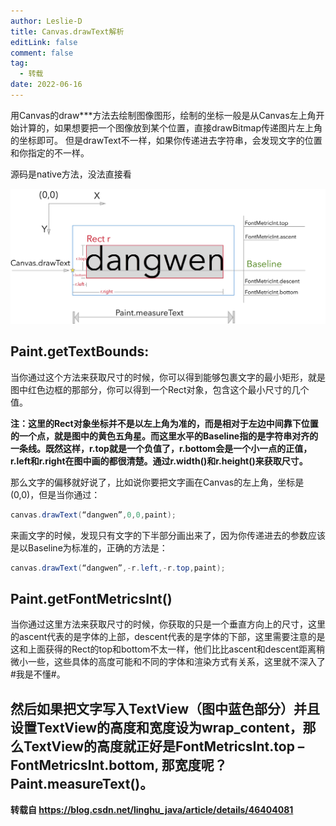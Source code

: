 ```yaml
---
author: Leslie-D
title: Canvas.drawText解析
editLink: false
comment: false
tag:
  - 转载
date: 2022-06-16
---
```


用Canvas的draw***方法去绘制图像图形，绘制的坐标一般是从Canvas左上角开始计算的，如果想要把一个图像放到某个位置，直接drawBitmap传递图片左上角的坐标即可。
但是drawText不一样，如果你传递进去字符串，会发现文字的位置和你指定的不一样。

源码是native方法，没法直接看

<!-- <img src="./drawtext.jpeg">’ -->
 ![](./drawtext.jpeg)

## Paint.getTextBounds:
当你通过这个方法来获取尺寸的时候，你可以得到能够包裹文字的最小矩形，就是图中红色边框的那部分，你可以得到一个Rect对象，包含这个最小尺寸的几个值。

**注：这里的Rect对象坐标并不是以左上角为准的，而是相对于左边中间靠下位置的一个点，就是图中的黄色五角星。而这里水平的Baseline指的是字符串对齐的一条线。既然这样，r.top就是一个负值了，r.bottom会是一个小一点的正值，r.left和r.right在图中画的都很清楚。通过r.width()和r.height()来获取尺寸。**

那么文字的偏移就好说了，比如说你要把文字画在Canvas的左上角，坐标是(0,0)，但是当你通过：
```java
canvas.drawText(“dangwen”,0,0,paint);
```
来画文字的时候，发现只有文字的下半部分画出来了，因为你传递进去的参数应该是以Baseline为标准的，正确的方法是：
```java
canvas.drawText(“dangwen”,-r.left,-r.top,paint);
```

## Paint.getFontMetricsInt()
当你通过这里方法来获取尺寸的时候，你获取的只是一个垂直方向上的尺寸，这里的ascent代表的是字体的上部，descent代表的是字体的下部，这里需要注意的是这和上面获得的Rect的top和bottom不太一样，他们比比ascent和descent距离稍微小一些，这些具体的高度可能和不同的字体和渲染方式有关系，这里就不深入了 #我是不懂#。

然后如果把文字写入TextView（图中蓝色部分）并且设置TextView的高度和宽度设为wrap_content，那么TextView的高度就正好是FontMetricsInt.top – FontMetricsInt.bottom, 那宽度呢？ Paint.measureText()。
----------------
**转载自 https://blog.csdn.net/linghu_java/article/details/46404081**